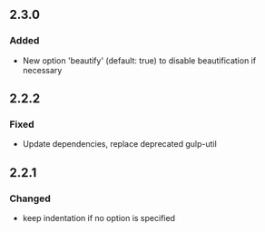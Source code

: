 ## 2.3.0

### Added

  - New option 'beautify' (default: true) to disable beautification if necessary

## 2.2.2

### Fixed

  - Update dependencies, replace deprecated gulp-util 

## 2.2.1

### Changed

  - keep indentation if no option is specified
